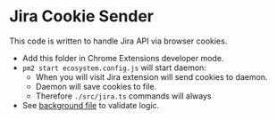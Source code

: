 # Jira Cookie Sender

This code is written to handle Jira API via browser cookies.

- Add this folder in Chrome Extensions developer mode.
- `pm2 start ecosystem.config.js` will start daemon:
  - When you will visit Jira extension will send cookies to daemon.
  - Daemon will save cookies to file.
  - Therefore `./src/jira.ts` commands will always
- See [background file](./background.js) to validate logic.
